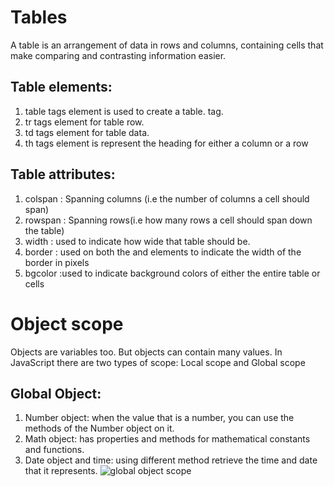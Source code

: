 # Tables
A table is an arrangement of data in rows and columns, containing cells that make comparing and contrasting information easier. 

## Table elements:
1.	table tags element is used to create a table. tag. 
2.	 tr tags element for table row. 
3.	td tags  element  for table data.
4.	th tags element is represent the heading for either a column or a row

## Table attributes:
1.	colspan : Spanning columns (i.e the number of columns a cell should span)
2.	rowspan : Spanning rows(i.e how many rows a cell should span down the table)
3.	 width : used to indicate how wide that table should be.
4.	 border : used on both the and elements to indicate the width of the border in pixels
5.	bgcolor :used to indicate background colors of either the entire table or cells 


# Object scope 
Objects are variables too. But objects can contain many values. In JavaScript there are two types of scope: Local scope and Global scope


## Global Object:
1. 	Number object: when the value that is a number, you can use the methods of the Number object on it. 
2. 	Math object: has properties and methods for mathematical constants and functions.
3. 	Date object and time: using different method retrieve the time and date that it represents.
![global object scope](https://ringojs.org/documentation/images/scriptscope.png)
